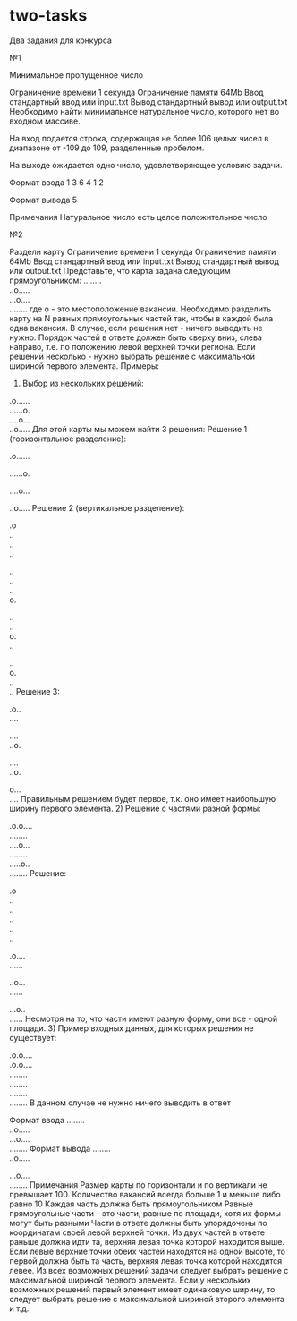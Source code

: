 # two-tasks
Два задания для конкурса

№1

Минимальное пропущенное число

Ограничение времени	1 секунда
Ограничение памяти	64Mb
Ввод	стандартный ввод или input.txt
Вывод	стандартный вывод или output.txt
Необходимо найти минимальное натуральное число, которого нет во входном массиве.

На вход подается строка, содержащая не более 106 целых чисел в диапазоне от -109 до 109, разделенные пробелом.

На выходе ожидается одно число, удовлетворяющее условию задачи.

Формат ввода
1 3 6 4 1 2

Формат вывода
5

Примечания
Натуральное число есть целое положительное число

№2

Раздели карту
Ограничение времени	1 секунда
Ограничение памяти	64Mb
Ввод	стандартный ввод или input.txt
Вывод	стандартный вывод или output.txt
Представьте, что карта задана следующим прямоугольником:
........  
..o.....  
...o....  
........
где о - это местоположение вакансии. Необходимо разделить карту на N равных прямоугольных частей так, чтобы в каждой была одна вакансия. В случае, если решения нет - ничего выводить не нужно.
Порядок частей в ответе должен быть сверху вниз, слева направо, т.е. по положению левой верхней точки региона.
Если решений несколько - нужно выбрать решение с максимальной шириной первого элемента.
Примеры:
1) Выбор из нескольких решений:

.o......  
......o.  
....o...  
..o.....
Для этой карты мы можем найти 3 решения:
Решение 1 (горизонтальное разделение):

.o......  
 
......o.  
 
....o...  
 
..o.....
Решение 2 (вертикальное разделение):

.o  
..  
..  
..  
 
..  
..  
..  
o.  
 
..  
..  
o.  
..  
 
..  
o.  
..  
..
Решение 3:

.o..  
....  
 
....  
..o.  
 
....  
..o.  
 
 
o...  
....
Правильным решением будет первое, т.к. оно имеет наибольшую ширину первого элемента.
2) Решение с частями разной формы:

.o.o....  
........  
....o...  
........  
.....o..  
........
Решение:

.o  
..  
..  
..  
..  
..  
 
.o....  
......  
 
..o...  
......  
 
...o..  
......
Несмотря на то, что части имеют разную форму, они все - одной площади.
3) Пример входных данных, для которых решения не существует:

.o.o....  
.o.o....  
........  
........  
........  
........
В данном случае не нужно ничего выводить в ответ

Формат ввода
........  
..o.....  
...o....  
........
Формат вывода
........  
..o.....  
 
...o....  
........
Примечания
Размер карты по горизонтали и по вертикали не превышает 100.
Количество вакансий всегда больше 1 и меньше либо равно 10
Каждая часть должна быть прямоугольником
Равные прямоугольные части - это части, равные по площади, хотя их формы могут быть разными
Части в ответе должны быть упорядочены по координатам своей левой верхней точки. Из двух частей в ответе раньше должна идти та, верхняя левая точка которой находится выше. Если левые верхние точки обеих частей находятся на одной высоте, то первой должна быть та часть, верхняя левая точка которой находится левее.
Из всех возможных решений задачи следует выбрать решение с максимальной шириной первого элемента. Если у нескольких возможных решений первый элемент имеет одинаковую ширину, то следует выбрать решение с максимальной шириной второго элемента и т.д.
